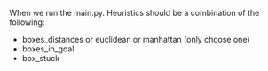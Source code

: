 When we run the main.py. Heuristics should be a combination of the following:
* boxes_distances or euclidean or manhattan (only choose one)
* boxes_in_goal
* box_stuck
